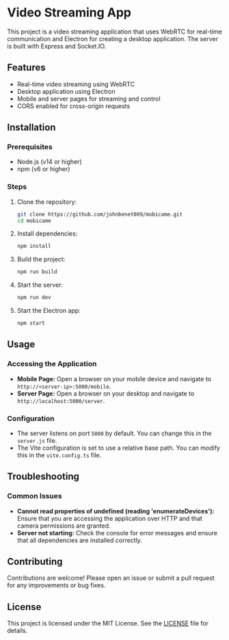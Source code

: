 # Video Streaming App

This project is a video streaming application that uses WebRTC for real-time communication and Electron for creating a desktop application. The server is built with Express and Socket.IO.

## Features

- Real-time video streaming using WebRTC
- Desktop application using Electron
- Mobile and server pages for streaming and control
- CORS enabled for cross-origin requests

## Installation

### Prerequisites

- Node.js (v14 or higher)
- npm (v6 or higher)

### Steps

1. Clone the repository:

   ```sh
   git clone https://github.com/johnbenet009/mobicame.git
   cd mobicame
   ```

2. Install dependencies:

   ```sh
   npm install
   ```

3. Build the project:

   ```sh
   npm run build
   ```

4. Start the server:

   ```sh
   npm run dev
   ```

5. Start the Electron app:

   ```sh
   npm start
   ```

## Usage

### Accessing the Application

- **Mobile Page:** Open a browser on your mobile device and navigate to `http://<server-ip>:5000/mobile`.
- **Server Page:** Open a browser on your desktop and navigate to `http://localhost:5000/server`.

### Configuration

- The server listens on port `5000` by default. You can change this in the `server.js` file.
- The Vite configuration is set to use a relative base path. You can modify this in the `vite.config.ts` file.

## Troubleshooting

### Common Issues

- **Cannot read properties of undefined (reading 'enumerateDevices'):** Ensure that you are accessing the application over HTTP and that camera permissions are granted.
- **Server not starting:** Check the console for error messages and ensure that all dependencies are installed correctly.

## Contributing

Contributions are welcome! Please open an issue or submit a pull request for any improvements or bug fixes.

## License

This project is licensed under the MIT License. See the [LICENSE](LICENSE) file for details.
